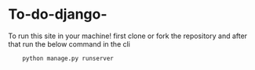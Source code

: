# To-do-django-

To run this site in your machine!
first clone or fork the repository and after that run the below command in the cli

        python manage.py runserver
